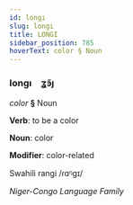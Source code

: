 ```yaml
---
id: longı
slug: longı
title: LONGI
sidebar_position: 785
hoverText: color § Noun
---
```


### longı&emsp;<span kind="abugida">ʓ̃ꜿȷ</span>

*color* **§** Noun

**Verb**: to be a color

**Noun**: color

**Modifier**: color-related

Swahili rangi /ɾɑᵑɡɪ/

*Niger-Congo Language Family*